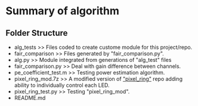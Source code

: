 # Summary of algorithm

## Folder Structure

- alg_tests >> Files coded to create custome module for this project/repo.
- fair_comparison >> Files generated by "fair_comparison.py".
- alg.py >> Module integrated from generations of "alg_test" files
- fair_comparison.py >> Deal with gain difference between channels.
- pe_coefficient_test.m >> Testing power estimation algorithm.
- pixel_ring_mod.7z >> A modified version of ["pixel_ring"](https://github.com/respeaker/pixel_ring) repo adding ability to individually control each LED.
- pixel_ring_test.py >> Testing "pixel_ring_mod".
- README.md

